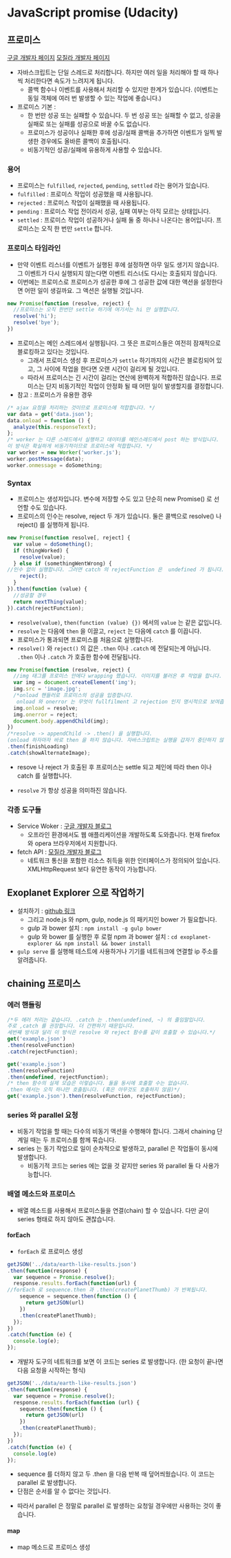 # JavaScript promise (Udacity)
## 프로미스
[구글 개발자 페이지](https://developers.google.com/web/fundamentals/primers/promises)
[모질라 개발자 페이지](https://developer.mozilla.org/ko/docs/Web/JavaScript/Reference/Global_Objects/Promise)
- 자바스크립트는 단일 스레드로 처리합니다. 하지만 여러 일을 처리해야 할 때 하나씩 처리한다면 속도가 느려지게 됩니다.
  + 콜백 함수나 이벤트를 사용해서 처리할 수 있지만 한계가 있습니다. (이벤트는 동일 객체에 여러 번 발생할 수 있는 작업에 좋습니다.)
- 프로미스 기본 :
  + 한 번만 성공 또는 실패할 수 있습니다. 두 번 성공 또는 실패할 수 없고, 성공을 실패로 또는 실패를 성공으로 바꿀 수도 없습니다.
  + 프로미스가 성공이나 실패한 후에 성공/실패 콜백을 추가하면 이벤트가 일찍 발생한 경우에도 올바른 콜백이 호출됩니다.
  + 비동기적인 성공/실패에 유용하게 사용할 수 있습니다.

### 용어
- 프로미스는 `fulfilled`, `rejected`, `pending`, `settled` 라는 용어가 있습니다.
- `fulfilled` : 프로미스 작업이 성공했을 때 사용됩니다.
- `rejected` : 프로미스 작업이 실패했을 때 사용됩니다.
- `pending` : 프로미스 작업 전이라서 성공, 실패 여부는 아직 모르는 상태입니다.
- `settled` : 프로미스 작업이 성공하거나 실패 둘 중 하나나 나온다는 용어입니다. 프로미스는 오직 한 번만 `settle` 합니다.

### 프로미스 타임라인
- 만약 이벤트 리스너를 이벤트가 실행된 후에 설정하면 아무 일도 생기지 않습니다. 그 이벤트가 다시 실행되지 않는다면 이벤트 리스너도 다시는 호출되지 않습니다.
- 이번에는 프로미스로 프로미스가 성공한 후에 그 성공한 값에 대한 액션을 설정한다면 어떤 일이 생길까요. 그 액션은 실행될 것입니다.
```javascript
new Promise(function (resolve, reject) {
  //프로미스는 오직 한번만 settle 하기에 여기서는 hi 만 실행합니다.
  resolve('hi');
  resolve('bye');
})
```
- 프로미스는 메인 스레드에서 실행됩니다. 그 뜻은 프로미스들은 여전히 잠재적으로 블로킹하고 있다는 것입니다.
  + 그래서 프로미스 생성 후 프로미스가 `settle` 하기까지의 시간은 블로킹되어 있고, 그 사이에 작업을 한다면 오랜 시간이 걸리게 될 것입니다.
  + 따라서 프로미스는 긴 시간이 걸리는 연산에 완벽하게 적합하진 않습니다. 프로미스는 단지 비동기적인 작업이 안정화 될 때 어떤 일이 발생할지를 결정합니다.
- 참고 : 프로미스가 유용한 경우
```javascript
/* ajax 요청을 처리하는 것이므로 프로미스에 적합합니다. */
var data = get('data.json');
data.onload = function () {
  analyze(this.responseText);
};
/* worker 는 다른 스레드에서 실행하고 데이터를 메인스레드에서 post 하는 방식입니다.
이 방식은 확실하게 비동기적이므로 프로미스에 적합합니다. */
var worker = new Worker('worker.js');
worker.postMessage(data);
worker.onmessage = doSomething;
```

### Syntax
- 프로미스는 생성자입니다. 변수에 저장할 수도 있고 단순히 new Promise() 로 선언할 수도 있습니다.
- 프로미스의 인수는 resolve, reject 두 개가 있습니다. 둘은 콜백으로 resolve() 나 reject() 를 실행하게 됩니다.
```javascript
new Promise(function resolve[, reject] {
  var value = doSomething();
  if (thingWorked) {
    resolve(value);
  } else if (somethingWentWrong) {
//인수 없이 실행합니다. 그러면 catch 의 rejectFunction 은  undefined 가 됩니다.
    reject();
  }
}).then(function (value) {
  //성공할 경우
  return nextThing(value);
}).catch(rejectFunction);
```
  + `resolve(value)`, `then(function (value) {})` 에서의 `value` 는 같은 값입니다.
  + `resolve` 는 다음에 `then` 을 이끌고, `reject` 는 다음에 `catch` 를 이끕니다.
  + 프로미스가 통과되면 프로미스를 처음으로 실행합니다.
  + `resolve()` 와 `reject()` 의 값은 `.then` 이나 `.catch` 에 전달되는게 아닙니다. `.then` 이나 `.catch` 가 호출한 함수에 전달됩니다.
```javascript
new Promise(function (resolve, reject) {
  //img 태그를 프로미스 안에다 wrapping 했습니다. 이미지를 불러온 후 작업을 합니다.
  var img = document.createElement('img');
  img.src = 'image.jpg';
  /*onload 핸들러로 프로미스의 성공을 입증합니다.
   onload 와 onerror 는 무엇이 fullfilment 고 rejection 인지 명시적으로 보여줍니다. */
  img.onload = resolve;
  img.onerror = reject;
  document.body.appendChild(img);
})
/*resolve -> appendChild -> .then() 을 실행합니다.
(onload 하자마자 바로 then 을 하지 않습니다. 자바스크립트는 실행을 갑자기 중단하지 않습니다.)*/
.then(finishLoading)
.catch(showAlternateImage);
```
  + resove 나 reject 가 호출된 후 프로미스는 settle 되고 체인에 따라 then 이나 catch 를 실행합니다.
- `resolve` 가 항상 성공을 의미하진 않습니다.

### 각종 도구들
- Service Woker :
[구글 개발자 블로그](https://developers.google.com/web/fundamentals/primers/service-workers/)
  + 오프라인 환경에서도 웹 애플리케이션을 개발하도록 도와줍니다. 현재 firefox 와 opera 브라우저에서 지원합니다.
- fetch API :
[모질라 개발자 블로그](https://developer.mozilla.org/ko/docs/Web/API/Fetch_API)
  + 네트워크 통신을 포함한 리소스 취득을 위한 인터페이스가 정의되어 있습니다. XMLHttpRequest 보다 유연한 동작이 가능합니다.

## Exoplanet Explorer 으로 작업하기
- 설치하기 : [github 링크](https://github.com/udacity/exoplanet-explorer)
  + 그리고 node.js 와 npm, gulp, node.js 의 패키지인 bower 가 필요합니다.
  + gulp 과 bower 설치 : `npm install -g gulp bower`
  + gulp 와 bower 를 실행한 후 로컬 npm 과 bower 설치 : `cd exoplanet-explorer && npm install && bower install`
- `gulp serve` 를 실행해 테스트에 사용하거나 기기를 네트워크에 연결할 ip 주소를 알려줍니다.

## chaining 프로미스
### 에러 핸들링
```javascript
/*두 에러 처리는 같습니다. .catch 는 .then(undefined, ~) 의 줄임말입니다.
주로 ,catch 를 권장합니다. 더 간편하기 때문입니다.
세번쨰 방식과 달리 이 방식은 resolve 와 reject 함수를 같이 호출할 수 있습니다.*/
get('example.json')
.then(resolveFunction)
.catch(rejectFunction);

get('example.json')
.then(resolveFunction)
.then(undefined, rejectFunction);
/* then 함수의 실제 모습은 이렇습니다. 둘을 동시에 호출할 수는 없습니다.
.then 에서는 오직 하나만 호출됩니다. (혹은 아무것도 호출하지 않음)*/
get('example.json').then(resolveFunction, rejectFunction);
```

### series 와 parallel 요청
- 비동기 작업을 할 때는 다수의 비동기 액션을 수행해야 합니다. 그래서 chaining 단계일 때는 두 프로미스를 함께 묶습니다.
- series 는 동기 작업으로 일이 순차적으로 발생하고, parallel 은 작업들이 동시에 발생합니다.
  + 비동기적 코드는 series 에는 없을 것 같지만 series 와 parallel 둘 다 사용가능합니다.

### 배열 메소드와 프로미스
- 배열 메소드를 사용해서 프로미스들을 연결(chain) 할 수 있습니다. 다만 굳이 series 형태로 하지 않아도 괜찮습니다.
#### forEach
- `forEach` 로 프로미스 생성
```javascript
getJSON('../data/earth-like-results.json')
.then(function(response) {
  var sequence = Promise.resolve();
  response.results.forEach(function(url) {
//forEach 로 sequence.then 과 .then(createPlanetThumb) 가 반복됩니다.           
    sequence = sequence.then(function () {
      return getJSON(url)
    })
    .then(createPlanetThumb);
  });
})
.catch(function (e) {
  console.log(e);
});
```
  + 개발자 도구의 네트워크를 보면 이 코드는 series 로 발생합니다. (한 요청이 끝나면 다음 요청을 시작하는 형식)
```javascript
getJSON('../data/earth-like-results.json')
.then(function(response) {
  var sequence = Promise.resolve();
  response.results.forEach(function (url) {
    sequence.then(function () {
      return getJSON(url)
    })
    .then(createPlanetThumb);
  });
})
.catch(function (e) {
  console.log(e)
});
```
  + sequence 를 더하지 않고 두 .then 을 다음 반복 때 덮어씌웠습니다. 이 코드는 parallel 로 발생합니다.
  + 단점은 순서를 알 수 없다는 것입니다.
- 따라서 parallel 은 정말로 parallel 로 발생하는 요청일 경우에만 사용하는 것이 좋습니다.

#### map
- map 메소드로 프로미스 생성
